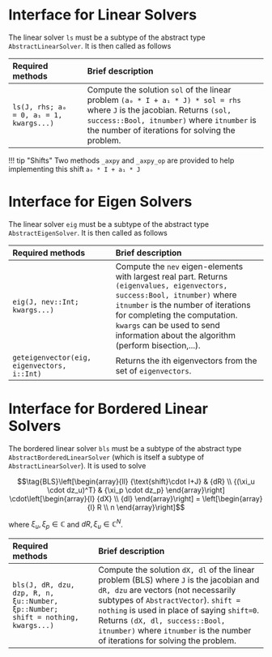 # Interface for Linear Solvers

The linear solver `ls` must be a subtype of the abstract type `AbstractLinearSolver`. It is then called as follows

| Required methods               |                        | Brief description                                                                     |
|:------------------------------ |:---------------------- |:------------------------------------------------------------------------------------- |
| `ls(J, rhs; a₀ = 0, a₁ = 1, kwargs...)`                |                        | Compute the solution `sol` of the linear problem `(a₀ * I + a₁ * J) * sol = rhs` where `J` is the jacobian. Returns `(sol, success::Bool, itnumber)` where `itnumber` is the number of iterations for solving the problem.|


!!! tip "Shifts"
    Two methods `_axpy` and `_axpy_op` are provided to help implementing this shift `a₀ * I + a₁ * J`

# Interface for Eigen Solvers

The linear solver `eig` must be a subtype of the abstract type `AbstractEigenSolver`. It is then called as follows

| Required methods               |                        | Brief description                                                                     |
|:------------------------------ |:---------------------- |:------------------------------------------------------------------------------------- |
| `eig(J, nev::Int; kwargs...)`                |                        | Compute the `nev` eigen-elements with largest real part. Returns `(eigenvalues, eigenvectors, success:Bool, itnumber)` where `itnumber` is the number of iterations for completing the computation. `kwargs` can be used to send information about the algorithm (perform bisection,...).|
| `geteigenvector(eig, eigenvectors, i::Int)`         |                        | Returns the ith eigenvectors from the set of `eigenvectors`.|

# Interface for Bordered Linear Solvers

The bordered linear solver `bls` must be a subtype of the abstract type `AbstractBorderedLinearSolver` (which is itself a subtype of `AbstractLinearSolver`). It is used to solve

$$\tag{BLS}\left[\begin{array}{ll}
{\text{shift}\cdot I+J} & {dR} \\
{(\xi_u \cdot dz_u)^T} & {\xi_p \cdot dz_p}
\end{array}\right] \cdot\left[\begin{array}{l}
{dX} \\
{dl}
\end{array}\right] = \left[\begin{array}{l}
R \\
n
\end{array}\right]$$

where $\xi_u,\xi_p\in\mathbb C$ and $dR,\xi_u\in\mathbb C^N$.

| Required methods               |                        | Brief description                                                                     |
|:------------------------------ |:---------------------- |:------------------------------------------------------------------------------------- |
| `bls(J, dR, dzu, dzp, R, n, ξu::Number, ξp::Number; shift = nothing, kwargs...)`                |                        | Compute the solution `dX, dl` of the linear problem (BLS) where `J` is the jacobian and `dR, dzu` are vectors (not necessarily subtypes of `AbstractVector`). `shift = nothing` is used in place of saying `shift=0`. Returns `(dX, dl, success::Bool, itnumber)` where `itnumber` is the number of iterations for solving the problem.|
